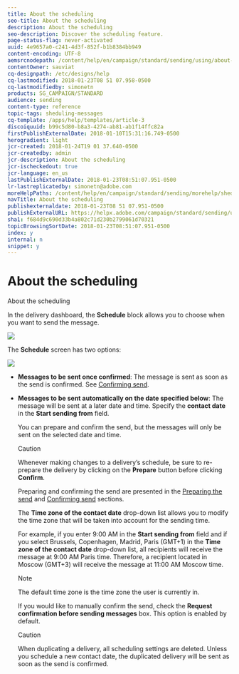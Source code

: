 ```yaml
---
title: About the scheduling
seo-title: About the scheduling
description: About the scheduling
seo-description: Discover the scheduling feature.
page-status-flag: never-activated
uuid: 4e9657a0-c241-4d3f-852f-b1b8384bb949
content-encoding: UTF-8
aemsrcnodepath: /content/help/en/campaign/standard/sending/using/about-the-scheduling
contentOwner: sauviat
cq-designpath: /etc/designs/help
cq-lastmodified: 2018-01-23T08 51 07.958-0500
cq-lastmodifiedby: simonetn
products: SG_CAMPAIGN/STANDARD
audience: sending
content-type: reference
topic-tags: sheduling-messages
cq-template: /apps/help/templates/article-3
discoiquuid: b99c5d80-b8a3-4274-ab81-ab1f14ffc82a
firstPublishExternalDate: 2018-01-10T15:31:16.749-0500
herogradient: light
jcr-created: 2018-01-24T19 01 37.640-0500
jcr-createdby: admin
jcr-description: About the scheduling
jcr-ischeckedout: true
jcr-language: en_us
lastPublishExternalDate: 2018-01-23T08:51:07.951-0500
lr-lastreplicatedby: simonetn@adobe.com
moreHelpPaths: /content/help/en/campaign/standard/sending/morehelp/sheduling-messages;/content/help/en/campaign/standard/sending/morehelp/sheduling-messages
navTitle: About the scheduling
publishexternaldate: 2018-01-23T08 51 07.951-0500
publishExternalURL: https://helpx.adobe.com/campaign/standard/sending/using/about-the-scheduling.html
sha1: f684d9c690d33b4a802c71d230b2799061d70321
topicBrowsingSortDate: 2018-01-23T08:51:07.951-0500
index: y
internal: n
snippet: y
---
```


# About the scheduling

About the scheduling

In the delivery dashboard, the **Schedule** block allows you to choose when you want to send the message.

![](assets/delivery_dashboard.png)

The **Schedule** screen has two options:

![](assets/delivery_planning.png)

* **Messages to be sent once confirmed**: The message is sent as soon as the send is confirmed. See [Confirming send](../../sending/using/confirming-send.md).
* **Messages to be sent automatically on the date specified below**: The message will be sent at a later date and time. Specify the **contact date** in the **Start sending from** field.

  You can prepare and confirm the send, but the messages will only be sent on the selected date and time.

  >[!CAUTION]
  >
  >Whenever making changes to a delivery’s schedule, be sure to re-prepare the delivery by clicking on the **Prepare** button before clicking **Confirm**.

  Preparing and confirming the send are presented in the [Preparing the send](../../sending/using/preparing-the-send.md) and [Confirming send](../../sending/using/confirming-send.md) sections.

  The **Time zone of the contact date** drop-down list allows you to modify the time zone that will be taken into account for the sending time.

  For example, if you enter 9:00 AM in the **Start sending from** field and if you select Brussels, Copenhagen, Madrid, Paris (GMT+1) in the **Time zone of the contact date** drop-down list, all recipients will receive the message at 9:00 AM Paris time. Therefore, a recipient located in Moscow (GMT+3) will receive the message at 11:00 AM Moscow time.

  >[!NOTE]
  >
  >The default time zone is the time zone the user is currently in.

  If you would like to manually confirm the send, check the **Request confirmation before sending messages** box. This option is enabled by default.

  >[!CAUTION]
  >
  >When duplicating a delivery, all scheduling settings are deleted. Unless you schedule a new contact date, the duplicated delivery will be sent as soon as the send is confirmed.

